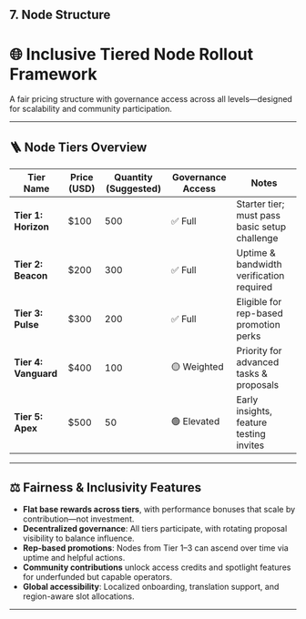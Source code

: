 ## 7. Node Structure

# 🌐 Inclusive Tiered Node Rollout Framework

A fair pricing structure with governance access across all levels—designed for scalability and community participation.

---

## 🪜 Node Tiers Overview

| Tier Name            | Price (USD) | Quantity (Suggested) | Governance Access | Notes                                         |
| -------------------- | ----------- | -------------------- | ----------------- | --------------------------------------------- |
| **Tier 1: Horizon**  | $100        | 500                  | ✅ Full           | Starter tier; must pass basic setup challenge |
| **Tier 2: Beacon**   | $200        | 300                  | ✅ Full           | Uptime & bandwidth verification required      |
| **Tier 3: Pulse**    | $300        | 200                  | ✅ Full           | Eligible for rep-based promotion perks        |
| **Tier 4: Vanguard** | $400        | 100                  | 🟡 Weighted       | Priority for advanced tasks & proposals       |
| **Tier 5: Apex**     | $500        | 50                   | 🟢 Elevated       | Early insights, feature testing invites       |

---

## ⚖️ Fairness & Inclusivity Features

- **Flat base rewards across tiers**, with performance bonuses that scale by contribution—not investment.
- **Decentralized governance**: All tiers participate, with rotating proposal visibility to balance influence.
- **Rep-based promotions**: Nodes from Tier 1–3 can ascend over time via uptime and helpful actions.
- **Community contributions** unlock access credits and spotlight features for underfunded but capable operators.
- **Global accessibility**: Localized onboarding, translation support, and region-aware slot allocations.

---
